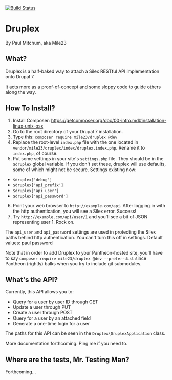 [![Build Status](https://travis-ci.org/paul-m/druplex.svg?branch=master)](https://travis-ci.org/paul-m/druplex)

Druplex
===

By Paul Mitchum, aka Mile23

What?
--

Druplex is a half-baked way to attach a Silex RESTful API implementation onto Drupal 7.

It acts more as a proof-of-concept and some sloppy code to guide others along the way.

How To Install?
--

1. Install Composer: https://getcomposer.org/doc/00-intro.md#installation-linux-unix-osx
2. Go to the root directory of your Drupal 7 installation.
3. Type this: `composer require mile23/druplex @dev`
4. Replace the root-level `index.php` file with the one located in `vendor/mile23/druplex/index/druplex.index.php`. Rename it to `index.php`, of course.
5. Put some settings in your site's `settings.php` file. They should be in the `$druplex` global variable. If you don't set these, druplex will use defaults, some of which might not be secure. Settings existing now:
  * `$druplex['debug']`
  * `$druplex['api_prefix']`
  * `$druplex['api_user']`
  * `$druplex['api_password']`
6. Point your web browser to `http://example.com/api`. After logging in with the http authentication, you will see a Silex error. Success!
7. Try `http://example.com/api/user/1` and you'll see a bit of JSON representing user 1. Rock on.

The `api_user` and `api_password` settings are used in protecting the Silex paths behind http authentication. You can't turn this off in settings. Default values: paul password

Note that in order to add Druplex to your Pantheon-hosted site, you'll have to say `composer require mile23/druplex @dev --prefer-dist` since Pantheon (rightly) balks when you try to include git submodules.

What's the API?
--

Currently, this API allows you to:
* Query for a user by user ID through GET
* Update a user through PUT
* Create a user through POST
* Query for a user by an attached field
* Generate a one-time login for a user

The paths for this API can be seen in the `Druplex\DruplexApplication` class.

More documentation forthcoming. Ping me if you need to.

Where are the tests, Mr. Testing Man?
--

Forthcoming...
